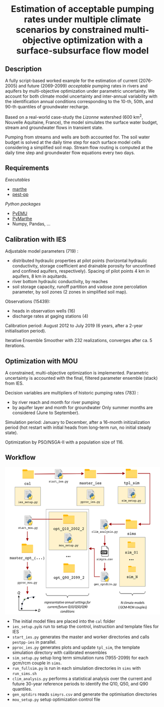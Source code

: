<H1 align="center"> 
Estimation of acceptable pumping rates under multiple climate scenarios by constrained multi-objective optimization with a surface-subsurface flow model 
</H1>

Description
-----------------------------------------------

A fully script-based worked example for the estimation of current (2076-2005) and future (2069-2099) *acceptable* pumping rates in rivers and aquifers by multi-objective optimization under parametric uncertainty. We account for both climate model uncertainty and inter-annual variability with the identification annual conditions corresponding to the 10-th, 50th, and 90-th quantiles of groundwater recharge. 

Based on a real-world case-study the *Lizonne* watershed (600 $\mathrm{km}^2$, Nouvelle Aquitaine, France), the model simulates the surface water budget, stream and groundwater flows in transient state. 

Pumping from streams and wells are both accounted for. The soil water budget is solved at the daily time step for each surface model cells considering a simplified soil map. Stream flow routing is computed at the daily time step and groundwater flow equations every two days. 

Requirements
-----------------------------------------------

*Executables*
+ [marthe](https://www.brgm.fr/en/software/marthe-modelling-software-groundwater-flows)
+ [pest-pp](https://github.com/usgs/pestpp/)

*Python packages*
+ [PyEMU](https://github.com/pypest/pyemu)
+ [PyMarthe](https://github.com/apryet/adeqwat/tree/master)
+ Numpy, Pandas, ...

Calibration with IES
-----------------------------------------------

Adjustable model parameters (719) : 
+ distributed hydraulic properties at pilot points (horizontal hydraulic conductivity, storage coefficient and drainable porosity for unconfined and confined aquifers, respectively). Spacing of pilot points 4 km in aquifers, 8 km in aquitards. 
+ river bottom hydraulic conductivity, by reaches
+ soil storage capacity, runoff partition and vadose zone percolation parameter, by soil zones (2 zones in simplified soil map). 

Observations (15439): 
+ heads in observation wells (16)
+ discharge rates at gaging stations (4)

Calibration period: August 2012 to July 2019 (6 years, after a 2-year initialisation period).

Iterative Ensemble Smoother with 232 realizations, converges after ca. 5 iterations. 

Optimization with MOU
-----------------------------------------------

A constrained, multi-objective optimization is implemented. Parametric uncertainty is accounted with the final, filtered parameter ensemble (stack) from IES. 

Decision variables are multipliers of historic pumping rates (783) : 
+ by river reach and month for river pumping
+ by aquifer layer and month for groundwater 
Only summer months are considered (June to September).

Simulation period: January to December, after a 16-month initizalization period (hot restart with initial heads from long-term run, no initial steady state).  

Optimization by PSO/NSGA-II with a population size of 116.

Workflow  
-----------------------------------------------

<p align="center">
<img src="assets/workflow.png" width="600" height="481" align="center">
</p>

+ The initial model files are placed into the `cal` folder
+ `ies_setup.py`is run to setup the control, instruction and template files for IES
+ `start_ies.py` generates the master and worker directories and calls `pestpp-ies` in parallel. 
+ `pproc_ies.py` generates plots and update `tpl_sim`, the template simulation directory with calibrated ensembles
+ `sim_setup.py` setup long term simulation runs (1955-2099) for each gcm/rcm couple in `sims`.
+ `run_fullsim.py` is run in each simulation directories in `sims` with `run_sims.sh`
+ `clim_analysis.py` performs a statistical analysis over the current and future 30-year reference periods to identify the Q10, Q50, and Q90 quantiles.
+ `gen_optdirs` reads `simyrs.csv` and generate the optimisation directories
+ `mou_setup.py` setup optimization control file 



